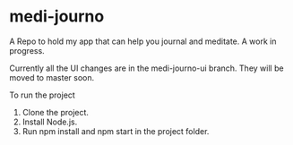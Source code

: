 # medi-journo
A Repo to hold my app that can help you journal and meditate. A work in progress.

Currently all the UI changes are in the medi-journo-ui branch. They will be moved to master soon.

To run the project
1) Clone the project.
2) Install Node.js.
3) Run npm install and npm start in the project folder.
